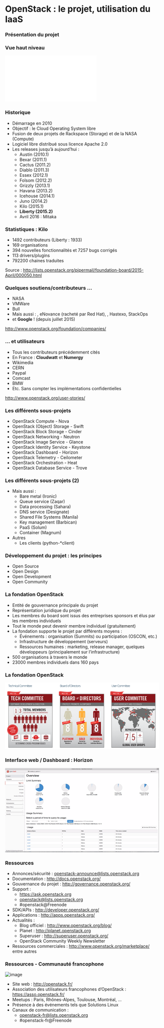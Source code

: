 # OpenStack : le projet, utilisation du IaaS

### Présentation du projet

### Vue haut niveau

![image](images/openstack-software-diagram.pdf)

### Historique

-   Démarrage en 2010
-   Objectif : le Cloud Operating System libre
-   Fusion de deux projets de Rackspace (Storage) et de la NASA (Compute)
-   Logiciel libre distribué sous licence Apache 2.0
-   Les releases jusqu’à aujourd’hui :
    -   Austin (2010.1)
    -   Bexar (2011.1)
    -   Cactus (2011.2)
    -   Diablo (2011.3)
    -   Essex (2012.1)
    -   Folsom (2012.2)
    -   Grizzly (2013.1)
    -   Havana (2013.2)
    -   Icehouse (2014.1)
    -   Juno (2014.2)
    -   Kilo (2015.1)
    -   **Liberty (2015.2)**
    -   Avril 2016 : Mitaka

### Statistiques : Kilo

-   1492 contributeurs (Liberty : 1933)
-   169 organisations
-   394 nouvelles fonctionnalités et 7257 bugs corrigés
-   113 drivers/plugins
-   792200 chaines traduites

Source : <http://lists.openstack.org/pipermail/foundation-board/2015-April/000050.html>

### Quelques soutiens/contributeurs ...

-   NASA
-   VMWare
-   Bull
-   Mais aussi : , eNovance (racheté par Red Hat), , Hastexo, StackOps
-   et **Google** ! (depuis juillet 2015)

<http://www.openstack.org/foundation/companies/>

### ... et utilisateurs

-   Tous les contributeurs précédemment cités
-   En France : **Cloudwatt** et **Numergy**
-   Wikimedia
-   CERN
-   Paypal
-   Comcast
-   BMW
-   Etc. Sans compter les implémentations confidentielles

<http://www.openstack.org/user-stories/>

### Les différents sous-projets

-   OpenStack Compute - Nova
-   OpenStack (Object) Storage - Swift
-   OpenStack Block Storage - Cinder
-   OpenStack Networking - Neutron
-   OpenStack Image Service - Glance
-   OpenStack Identity Service - Keystone
-   OpenStack Dashboard - Horizon
-   OpenStack Telemetry - Ceilometer
-   OpenStack Orchestration - Heat
-   OpenStack Database Service - Trove

### Les différents sous-projets (2)

-   Mais aussi :
    -   Bare metal (Ironic)
    -   Queue service (Zaqar)
    -   Data processing (Sahara)
    -   DNS service (Designate)
    -   Shared File Systems (Manila)
    -   Key management (Barbican)
    -   PaaS (Solum)
    -   Container (Magnum)
-   Autres
    -   Les clients (python-\*client)

### Développement du projet : les principes

-   Open Source
-   Open Design
-   Open Development
-   Open Community

### La fondation OpenStack

-   Entité de gouvernance principale du projet
-   Représentation juridique du projet
-   Les membres du board sont issus des entreprises sponsors et élus par les membres individuels
-   Tout le monde peut devenir membre individuel (gratuitement)
-   La fondation supporte le projet par différents moyens :
    -   Événements : organisation (Summits) ou participation (OSCON, etc.)
    -   Infrastructure de développement (serveurs)
    -   Ressources humaines : marketing, release manager, quelques développeurs (principalement sur l’infrastructure)
-   500 organisations à travers le monde
-   23000 membres individuels dans 160 pays

### La fondation OpenStack

![image](images/foundation.png)

### Interface web / Dashboard : Horizon

![image](images/horizon.png)

### Ressources

-   Annonces/sécurité : openstack-announce@lists.openstack.org
-   Documentation : <http://docs.openstack.org/>
-   Gouvernance du projet : <http://governance.openstack.org/>
-   Support :
    -   <https://ask.openstack.org>
    -   openstack@lists.openstack.org
    -   \#openstack@Freenode
-   SDK/APIs : <http://developer.openstack.org/>
-   Applications : <http://apps.openstack.org/>
-   Actualités :
    -   Blog officiel : <http://www.openstack.org/blog/>
    -   Planet : <http://planet.openstack.org>
    -   Superuser : <http://superuser.openstack.org/>
    -   OpenStack Community Weekly Newsletter
-   Ressources commerciales : <http://www.openstack.org/marketplace/> entre autres

### Ressources - Communauté francophone

![image](images/openstackfr.png)

-   Site web : <http://openstack.fr/>
-   Association des utilisateurs francophones d’OpenStack : <https://asso.openstack.fr/>
-   Meetups : Paris, Rhônes-Alpes, Toulouse, Montréal, ...
-   Présence à des événements tels que Solutions Linux
-   Canaux de communication :
    -   openstack-fr@lists.openstack.org
    -   \#openstack-fr@Freenode

